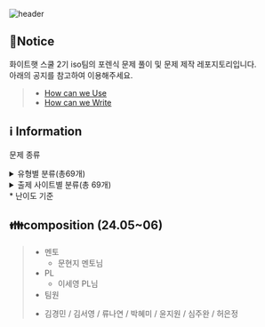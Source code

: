![header](https://capsule-render.vercel.app/api?type=venom&color=auto&desc=WHS%20School2_Iso%20team&text=Forensic%20GitHub%20&fontSize=35&height=250&fontColor=black)

## 📃Notice
화이트햇 스쿨 2기 iso팀의 포렌식 문제 풀이 및 문제 제작 레포지토리입니다.
<br>아래의 공지를 참고하여 이용해주세요.
> * [How can we Use](https://github.com/whs2iso/Forensic/discussions/1#discussion-6628249)
> * [How can we Write](https://github.com/whs2iso/Forensic/discussions/2#discussion-6628251)
  
## ℹ️ Information

문제 종류

<details>
<summary>유형별 분류(총69개)</summary>
  
> ### disk_forensics
> 윈도우 / 맥 / 리눅스 / 디스크복구

> ### memory_forensics
> RAM

> ### mobile_forensics
> 패킷

> ### multimedia_forensics
> 안드로이드

> ### network_forensics
> 스태가노그래피 / 파일시그니처

> ### other_forensics
> 암호

> ### system_forensics
> 암호ㅤ
ㅤ
</details>

<details>
<summary>출제 사이트별 분류(총 69개) </summary>

> ### Dreamhack
> 윈도우 / 맥 / 리눅스 / 디스크복구

> ### Suninatas
> 윈도우 / 맥 / 리눅스 / 디스크복구

> ### H4CKING GAME
> 윈도우 / 맥 / 리눅스 / 디스크복구

> ### SANS CTF
> 윈도우 / 맥 / 리눅스 / 디스크복구

> ### xcz
> 윈도우 / 맥 / 리눅스 / 디스크복구

> ### DFC - 2021
> RAM

> ### DFC - 2022
> 패킷

> ### DFC - 2023
> 안드로이드

> ### root me
> 스태가노그래피 / 파일시그니처

> ### DFRWS - 2021
> 암호

> ### 디지털 범인을 찾아라 - 2023
> 암호ㅤ

</details>
* 난이도 기준

## 👪composition (24.05~06)
> * 멘토
>   - 문현지 멘토님
> * PL
>   - 이세영 PL님 
> * 팀원
>  - 김경민 / 김서영 / 류나연 / 박혜미 / 윤지원 / 심주완 / 허은정
